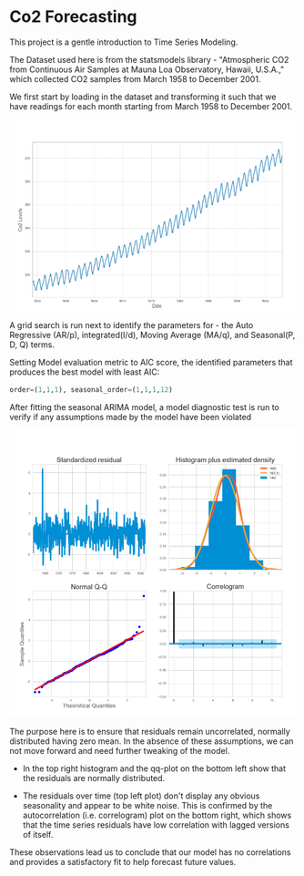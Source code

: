 # Co2 Forecasting

This project is a gentle introduction to Time Series Modeling.

The Dataset used here is from the statsmodels library - "Atmospheric CO2 from Continuous Air Samples at Mauna Loa Observatory, Hawaii, U.S.A.," which collected CO2 samples from March 1958 to December 2001. 

We first start by loading in the dataset and transforming it such that we have readings for each month starting from March 1958 to December 2001.

![Co2 Time Series](figures/co2_time_series.png)

A grid search is run next to identify the parameters for - the Auto Regressive (AR/p), integrated(I/d), Moving Average (MA/q), and Seasonal(P, D, Q) terms.

Setting Model evaluation metric to AIC score, the identified parameters that produces the best model with least AIC:
``` python
order=(1,1,1), seasonal_order=(1,1,1,12)
```

After fitting the seasonal ARIMA model, a model diagnostic test is run to verify if any assumptions made by the model have been violated

![model_diagnostics](figures/model_diagnostics.png)

The purpose here is to ensure that residuals remain uncorrelated, normally distributed having zero mean. In the absence of these assumptions, we can not move forward and need further tweaking of the model.

- In the top right histogram and the qq-plot on the bottom left show that the residuals are normally distributed.

- The residuals over time (top left plot) don't display any obvious seasonality and appear to be white noise. This is confirmed by the autocorrelation (i.e. correlogram) plot on the bottom right, which shows that the time series residuals have low correlation with lagged versions of itself.

These observations lead us to conclude that our model has no correlations and provides a satisfactory fit to help forecast future values.


